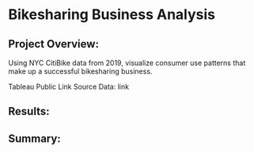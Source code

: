 # Bikesharing Business Analysis

## Project Overview:
Using NYC CitiBike data from 2019, visualize consumer use patterns that make up a successful bikesharing business.  

Tableau Public Link
Source Data:  link

## Results:

## Summary:
